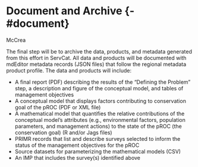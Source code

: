 # Document and Archive {-#document}
McCrea

The final step will be to archive the data, products, and metadata generated from this effort in ServCat. All data and products will be documented with mdEditor metadata records (JSON files) that follow the regional metadata product profile. The data and products will include: 

- A final report (PDF) describing the results of the “Defining the Problem” step, a description and figure of the conceptual model, and tables of management objectives 
- A conceptual model that displays factors contributing to conservation goal of the pROC (PDF or XML file) 
- A mathematical model that quantifies the relative contributions of the conceptual model’s attributes (e.g., environmental factors, population parameters, and management actions) to the state of the pROC (the conservation goal) (R and/or Jags files)
- PRIMR records that list and describe surveys selected to inform the status of the management objectives for the pROC 
- Source datasets for parameterizing the mathematical models (CSV) 
- An IMP that includes the survey(s) identified above 
